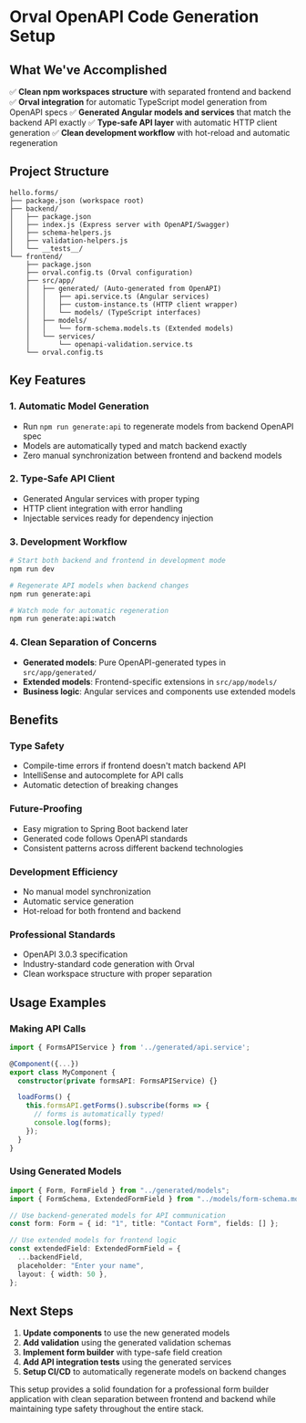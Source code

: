 # Orval OpenAPI Code Generation Setup

## What We've Accomplished

✅ **Clean npm workspaces structure** with separated frontend and backend
✅ **Orval integration** for automatic TypeScript model generation from OpenAPI specs
✅ **Generated Angular models and services** that match the backend API exactly
✅ **Type-safe API layer** with automatic HTTP client generation
✅ **Clean development workflow** with hot-reload and automatic regeneration

## Project Structure

```
hello.forms/
├── package.json (workspace root)
├── backend/
│   ├── package.json
│   ├── index.js (Express server with OpenAPI/Swagger)
│   ├── schema-helpers.js
│   ├── validation-helpers.js
│   └── __tests__/
└── frontend/
    ├── package.json
    ├── orval.config.ts (Orval configuration)
    ├── src/app/
    │   ├── generated/ (Auto-generated from OpenAPI)
    │   │   ├── api.service.ts (Angular services)
    │   │   ├── custom-instance.ts (HTTP client wrapper)
    │   │   └── models/ (TypeScript interfaces)
    │   ├── models/
    │   │   └── form-schema.models.ts (Extended models)
    │   └── services/
    │       └── openapi-validation.service.ts
    └── orval.config.ts
```

## Key Features

### 1. **Automatic Model Generation**

- Run `npm run generate:api` to regenerate models from backend OpenAPI spec
- Models are automatically typed and match backend exactly
- Zero manual synchronization between frontend and backend models

### 2. **Type-Safe API Client**

- Generated Angular services with proper typing
- HTTP client integration with error handling
- Injectable services ready for dependency injection

### 3. **Development Workflow**

```bash
# Start both backend and frontend in development mode
npm run dev

# Regenerate API models when backend changes
npm run generate:api

# Watch mode for automatic regeneration
npm run generate:api:watch
```

### 4. **Clean Separation of Concerns**

- **Generated models**: Pure OpenAPI-generated types in `src/app/generated/`
- **Extended models**: Frontend-specific extensions in `src/app/models/`
- **Business logic**: Angular services and components use extended models

## Benefits

### **Type Safety**

- Compile-time errors if frontend doesn't match backend API
- IntelliSense and autocomplete for API calls
- Automatic detection of breaking changes

### **Future-Proofing**

- Easy migration to Spring Boot backend later
- Generated code follows OpenAPI standards
- Consistent patterns across different backend technologies

### **Development Efficiency**

- No manual model synchronization
- Automatic service generation
- Hot-reload for both frontend and backend

### **Professional Standards**

- OpenAPI 3.0.3 specification
- Industry-standard code generation with Orval
- Clean workspace structure with proper separation

## Usage Examples

### Making API Calls

```typescript
import { FormsAPIService } from '../generated/api.service';

@Component({...})
export class MyComponent {
  constructor(private formsAPI: FormsAPIService) {}

  loadForms() {
    this.formsAPI.getForms().subscribe(forms => {
      // forms is automatically typed!
      console.log(forms);
    });
  }
}
```

### Using Generated Models

```typescript
import { Form, FormField } from "../generated/models";
import { FormSchema, ExtendedFormField } from "../models/form-schema.models";

// Use backend-generated models for API communication
const form: Form = { id: "1", title: "Contact Form", fields: [] };

// Use extended models for frontend logic
const extendedField: ExtendedFormField = {
  ...backendField,
  placeholder: "Enter your name",
  layout: { width: 50 },
};
```

## Next Steps

1. **Update components** to use the new generated models
2. **Add validation** using the generated validation schemas
3. **Implement form builder** with type-safe field creation
4. **Add API integration tests** using the generated services
5. **Setup CI/CD** to automatically regenerate models on backend changes

This setup provides a solid foundation for a professional form builder application with clean separation between frontend and backend while maintaining type safety throughout the entire stack.
